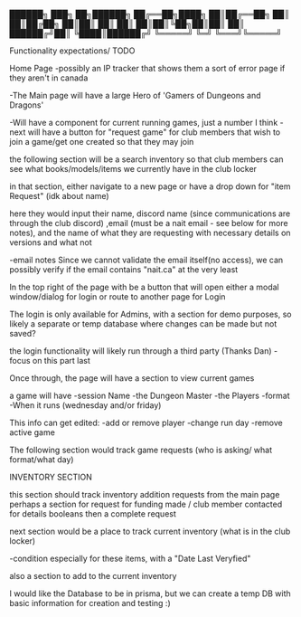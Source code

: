 ██████╗ ███╗   ██╗██████╗ 
██╔══██╗████╗  ██║██╔══██╗
██║  ██║██╔██╗ ██║██║  ██║
██║  ██║██║╚██╗██║██║  ██║
██████╔╝██║ ╚████║██████╔╝
╚═════╝ ╚═╝  ╚═══╝╚═════╝ 

Functionality expectations/ TODO

Home Page
-possibly an IP tracker that shows them a sort of error page if they aren't in canada

-The Main page will have a large Hero of 'Gamers of Dungeons and Dragons'

-Will have a component for current running games, just a number I think
-next will have a button for "request game" for club members that wish to join a game/get one created so that they may join

the following section will be a search inventory so that club members can see what books/models/items we currently have in the club locker

in that section, either navigate to a new page or have a drop down for "item Request" (idk about name)

here they would input their name, discord name (since communications are through the club discord) ,email (must be a nait email - see below for more notes), and the name of what they are requesting with necessary details on versions and what not

-email notes 
    Since we cannot validate the email itself(no access), we can possibly verify if the email contains "nait.ca" at the very least


In the top right of the page with be a button that will open either a modal window/dialog for login or route to another page for Login

The login is only available for Admins, with a section for demo purposes, so likely a separate or temp database where changes can be made but not saved?

the login functionality will likely run through a third party (Thanks Dan) - focus on this part last

Once through, the page will have a section to view current games

a game will have 
 -session Name
 -the Dungeon Master
 -the Players
 -format
 -When it runs (wednesday and/or friday)

This info can get edited:
-add or remove player
-change run day
-remove active game

The following section would track game requests (who is asking/ what format/what day)

INVENTORY SECTION

this section should track inventory addition requests from the main page
perhaps a section for request for funding made / club member contacted for details booleans 
then a complete request

next section would be a place to track current inventory (what is in the club locker)

-condition especially for these items, with a "Date Last Veryfied"

also a section to add to the current inventory

I would like the Database to be in prisma, but we can create a temp DB with basic information for creation and testing :)

